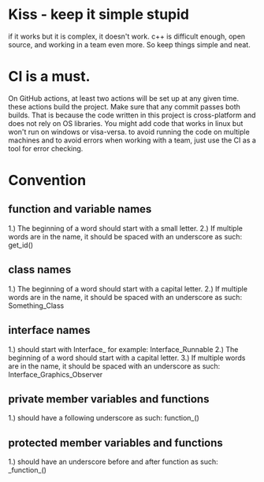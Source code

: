 <h1>Kiss - keep it simple stupid</h1>  
if it works but it is complex, it doesn't work. c++ is difficult enough, open source, and working in a team even more. So keep things simple and neat.  
  
<h1>CI is a must.</h1>
On GitHub actions, at least two actions will be set up at any given time. these actions build the project. Make sure that any commit passes both builds.  
That is because the code written in this project is cross-platform and does not rely on OS libraries. You might add code that works in linux but won't run on windows  
or visa-versa. to avoid running the code on multiple machines and to avoid errors when working with a team, just use the CI as a tool for error checking.


<h1>Convention</h1>
<h2>function and variable names </h2> 
1.) The beginning of a word should start with a small letter.  
2.) If multiple words are in the name, it should be spaced with an underscore as such: get_id()  
  
<h2>class names</h2>  
1.) The beginning of a word should start with a capital letter.  
2.) If multiple words are in the name, it should be spaced with an underscore as such: Something_Class   
  
<h2>interface names</h2>  
1.) should start with Interface_ for example: Interface_Runnable  
2.) The beginning of a word should start with a capital letter.  
3.) If multiple words are in the name, it should be spaced with an underscore as such: Interface_Graphics_Observer  
  
  
<h2>private member variables and functions</h2>    
1.) should have a following underscore as such: function_()  
  
<h2>protected member variables and functions</h2>    
1.) should have an underscore before and after function as such: _function_()  
